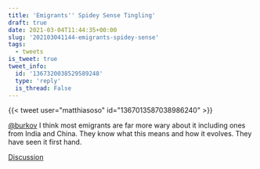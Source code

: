 ```yaml
---
title: 'Emigrants'' Spidey Sense Tingling'
draft: true
date: 2021-03-04T11:44:35+00:00
slug: '202103041144-emigrants-spidey-sense'
tags:
  - tweets
is_tweet: true
tweet_info:
  id: '1367320038529589248'
  type: 'reply'
  is_thread: False
---
```




{{< tweet user="matthiasoso" id="1367013587038986240" >}}

[@burkov](https://x.com/burkov) I think most emigrants are far more wary about it including ones from India and China. They know what this means and how it evolves. They have seen it first hand.

[Discussion](https://x.com/sytelus/status/1367320038529589248)
